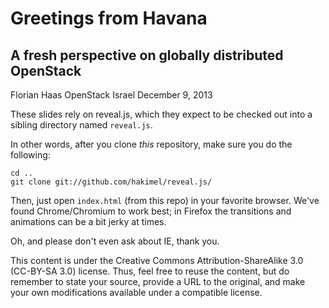 # Greetings from Havana
## A fresh perspective on globally distributed OpenStack

Florian Haas
OpenStack Israel
December 9, 2013

These slides rely on reveal.js, which they expect to be checked out
into a sibling directory named `reveal.js`.

In other words, after you clone _this_ repository, make sure you do
the following:

    cd ..
    git clone git://github.com/hakimel/reveal.js/

Then, just open `index.html` (from this repo) in your favorite browser.
We've found Chrome/Chromium to work best; in Firefox the transitions and
animations can be a bit jerky at times.

Oh, and please don't even ask about IE, thank you.

This content is under the Creative Commons Attribution-ShareAlike 3.0
(CC-BY-SA 3.0) license. Thus, feel free to reuse the content, but do
remember to state your source, provide a URL to the original, and make
your own modifications available under a compatible license.
